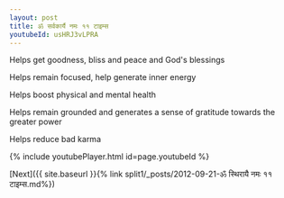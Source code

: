```yaml
---
layout: post
title: ॐ सर्वकार्यै नमः ११ टाइम्स
youtubeId: usHRJ3vLPRA
---
```

 
 
Helps get goodness, bliss and peace and God's blessings
 
Helps remain focused, help generate inner energy 
 
Helps boost physical and mental health 
 
Helps remain grounded and generates a sense of gratitude towards the greater power 
 
Helps reduce bad karma
 
 
 
 


{% include youtubePlayer.html id=page.youtubeId %}
 
[Next]({{ site.baseurl }}{% link  split1/_posts/2012-09-21-ॐ स्थिरायै नमः ११ टाइम्स.md%})
 
